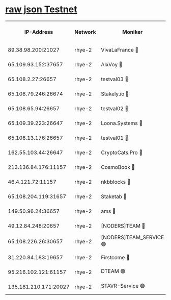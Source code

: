 
[raw json Testnet](https://rpc-check.quickt.stavr.tech/quickt/rpc-quickt-result.json)
=


<table><tr><th>IP-Address</th><th>Network</th><th>Moniker</th><th>Latest Block Height</th><th>Earliest Block Height</th><th>Catching Up</th><th>Tx Index</th><th>Voting Power</th><th>Scan Time</th></tr><tr><td>89.38.98.200:21027</td><td>rhye-2</td><td>VivaLaFrance 🔴</td><td>191874</td><td>1</td><td>False</td><td>off</td><td>10000</td><td>2024-01-05T06:21:35.859740625UTC</td></tr><tr><td>65.109.93.152:37657</td><td>rhye-2</td><td>AlxVoy 🔴</td><td>191874</td><td>1</td><td>False</td><td>on</td><td>144071</td><td>2024-01-05T06:21:38.274893585UTC</td></tr><tr><td>65.108.2.27:26657</td><td>rhye-2</td><td>testval03 🔴</td><td>191875</td><td>1</td><td>False</td><td>on</td><td>11002050</td><td>2024-01-05T06:21:40.996380138UTC</td></tr><tr><td>65.108.79.246:26674</td><td>rhye-2</td><td>Stakely.io 🔴</td><td>191875</td><td>1</td><td>False</td><td>on</td><td>10010</td><td>2024-01-05T06:21:43.436871553UTC</td></tr><tr><td>65.108.65.94:26657</td><td>rhye-2</td><td>testval02 🔴</td><td>191875</td><td>1</td><td>False</td><td>on</td><td>11002050</td><td>2024-01-05T06:21:44.149784579UTC</td></tr><tr><td>65.109.39.223:26647</td><td>rhye-2</td><td>Loona.Systems 🔴</td><td>191875</td><td>1</td><td>False</td><td>off</td><td>86949</td><td>2024-01-05T06:21:44.481290161UTC</td></tr><tr><td>65.108.13.176:26657</td><td>rhye-2</td><td>testval01 🔴</td><td>191876</td><td>1</td><td>False</td><td>on</td><td>13082010</td><td>2024-01-05T06:21:45.525598230UTC</td></tr><tr><td>162.55.103.44:26647</td><td>rhye-2</td><td>CryptoCats.Pro 🔴</td><td>191881</td><td>1</td><td>False</td><td>off</td><td>9999</td><td>2024-01-05T06:22:15.764457208UTC</td></tr><tr><td>213.136.84.176:11157</td><td>rhye-2</td><td>CosmoBook 🔴</td><td>191880</td><td>65301</td><td>False</td><td>off</td><td>1528057</td><td>2024-01-05T06:22:09.387017934UTC</td></tr><tr><td>46.4.121.72:11157</td><td>rhye-2</td><td>nkbblocks 🔴</td><td>191873</td><td>70101</td><td>False</td><td>off</td><td>81901</td><td>2024-01-05T06:21:31.357574293UTC</td></tr><tr><td>65.108.204.119:31657</td><td>rhye-2</td><td>Staketab 🔴</td><td>122115</td><td>121601</td><td>False</td><td>on</td><td>9900</td><td>2024-01-05T06:21:44.810058159UTC</td></tr><tr><td>149.50.96.24:36657</td><td>rhye-2</td><td>ams 🔴</td><td>191878</td><td>133501</td><td>False</td><td>on</td><td>10786</td><td>2024-01-05T06:21:58.891828712UTC</td></tr><tr><td>49.12.84.248:20657</td><td>rhye-2</td><td>[NODERS]TEAM 🔴</td><td>191878</td><td>146001</td><td>False</td><td>on</td><td>59690</td><td>2024-01-05T06:21:56.427869332UTC</td></tr><tr><td>65.108.226.26:30657</td><td>rhye-2</td><td>[NODERS]TEAM_SERVICE 🟢</td><td>191876</td><td>156501</td><td>False</td><td>on</td><td>0</td><td>2024-01-05T06:21:45.147673568UTC</td></tr><tr><td>31.220.84.183:19657</td><td>rhye-2</td><td>Firstcome 🔴</td><td>191875</td><td>165001</td><td>False</td><td>off</td><td>724902</td><td>2024-01-05T06:21:40.647609788UTC</td></tr><tr><td>95.216.102.121:61157</td><td>rhye-2</td><td>DTEAM 🟢</td><td>191875</td><td>184101</td><td>False</td><td>on</td><td>0</td><td>2024-01-05T06:21:43.783251910UTC</td></tr><tr><td>135.181.210.171:20027</td><td>rhye-2</td><td>STAVR-Service 🟢</td><td>191877</td><td>190501</td><td>False</td><td>on</td><td>0</td><td>2024-01-05T06:21:54.131576870UTC</td></tr></table>